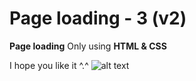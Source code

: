 # Page loading - 3 (v2)
**Page loading** Only using **HTML & CSS**

I hope you like it ^.^
![alt text](https://github.com/vitaminarts/webmaster.uix/blob/main/10%20-%203D%20button%20-%201/preview.gif "3D button")


